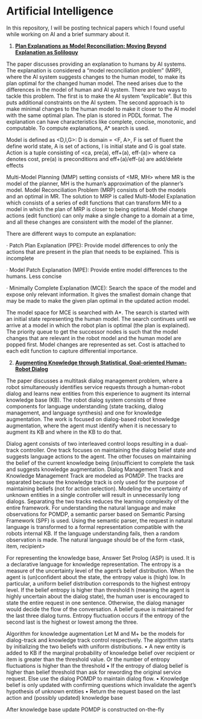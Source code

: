 # Artificial Intelligence
In this repository, I will be posting technical papers which I found useful while working on AI and a brief summary about it.

1. [**Plan Explanations as Model Reconciliation: Moving Beyond Explanation as Soliloquy**](https://www.ijcai.org/Proceedings/2017/0023.pdf)

The paper discusses providing an explanation to humans by AI systems. The explanation is considered a “model reconciliation problem” (MRP), where the AI system suggests changes to the human model, to make its plan optimal for the changed human model. The need arises due to the differences in the model of human and AI system. There are two ways to tackle this problem. The first is to make the AI system “explicable”. But this puts additional constraints on the AI system. The second approach is to make minimal changes to the human model to make it closer to the AI model with the same optimal plan. The plan is stored in PDDL format. The explanation can have characteristics like complete, concise, monotonic, and computable. To compute explanations, A* search is used.

Model is defined as <D,I,G>: D is domain = <F, A>, F is set of fluent the define world state, A is set of actions, I is initial state and G is goal state. Action is a tuple consisting of <ca, pre(a), eff+(a), eff-(a)> where ca denotes cost, pre(a) is preconditions and eff+(a)/eff-(a) are add/delete effects 

Multi-Model Planning (MMP) setting consists of <MR, MH> where MR is the model of the planner, MH is the human’s approximation of the planner’s model. Model Reconciliation Problem (MRP) consists of both the models and an optimal in MR. The solution to MRP is called Multi-Model Explanation which consists of a series of edit functions that can transform MH to a model in which the plan of MRP is closer to being optimal. Model change actions (edit function) can only make a single change to a domain at a time, and all these changes are consistent with the model of the planner.  

There are different ways to compute an explanation:

·     Patch Plan Explanation (PPE): Provide model differences to only the actions that are present in the plan that needs to be explained. This is incomplete

·     Model Patch Explanation (MPE): Provide entire model differences to the humans. Less concise

·     Minimally Complete Explanation (MCE): Search the space of the model and expose only relevant information. It gives the smallest domain change that may be made to make the given plan optimal in the updated action model. 

The model space for MCE is searched with A*. The search is started with an initial state representing the human model. The search continues until we arrive at a model in which the robot plan is optimal (the plan is explained). The priority queue to get the successor nodes is such that the model changes that are relevant in the robot model and the human model are popped first. Model changes are represented as set. Cost is attached to each edit function to capture differential importance. 

2. [**Augmenting Knowledge through Statistical, Goal-oriented Human-Robot Dialog**](https://arxiv.org/pdf/1907.03390.pdf)

The paper discusses a multitask dialog management problem, where a robot simultaneously identifies service requests through a human-robot dialog and learns new entities from this experience to augment its internal knowledge base (KB). The robot dialog system consists of three components for language understanding (state tracking, dialog management, and language synthesis) and one for knowledge augmentation. The work is focused on dialog-based robot knowledge augmentation, where the agent must identify when it is necessary to augment its KB and where in the KB to do that.

Dialog agent consists of two interleaved control loops resulting in a dual-track controller. One track focuses on maintaining the dialog belief state and suggests language actions to the agent. The other focuses on maintaining the belief of the current knowledge being (in)sufficient to complete the task and suggests knowledge augmentation. Dialog Management Track and Knowledge Management Track are modeled as POMDP. The tracks are separated because the knowledge track is only used for the purpose of maintaining beliefs (not for action selection). Modeling the uncertainty of unknown entities in a single controller will result in unnecessarily long dialogs. Separating the two tracks reduces the learning complexity of the entire framework. For understanding the natural language and make observations for POMDP, a semantic parser based on Semantic Parsing Framework (SPF) is used. Using the semantic parser, the request in natural language is transformed to a formal representation compatible with the robots internal KB. If the language understanding fails, then a random observation is made. The natural language should be of the form <task, item, recipient>

For representing the knowledge base, Answer Set Prolog (ASP) is used. It is a declarative language for knowledge representation. The entropy is a measure of the uncertainty level of the agent’s belief distribution. When the agent is (un)confident about the state, the entropy value is (high) low. In particular, a uniform belief distribution corresponds to the highest entropy level. If the belief entropy is higher than threshold h (meaning the agent is highly uncertain about the dialog state), the human user is encouraged to state the entire request in one sentence. Otherwise, the dialog manager would decide the flow of the conversation. A belief queue is maintained for the last three dialog turns. Entropy fluctuation occurs if the entropy of the second last is the highest or lowest among the three.

Algorithm for knowledge augmentation
Let M and M+ be the models for dialog-track and knowledge track control respectively. The algorithm starts by initializing the two beliefs with uniform distributions. 
•	A new entity is added to KB if the marginal probability of knowledge belief over recipient or item is greater than the threshold value. Or the number of entropy fluctuations is higher than the threshold
•	If the entropy of dialog belief is higher than belief threshold than ask for rewording the original service request. Else use the dialog POMDP to maintain dialog flow. 
•	Knowledge belief is only updated with confirming questions which invalidate the agent’s hypothesis of unknown entities
•	Return the request based on the last action and (possibly updated) knowledge base

After knowledge base update POMDP is constructed on-the-fly

